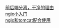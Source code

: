 [前后端分离，干净的理由](https://segmentfault.com/a/1190000039765982)  
[ngix小入门](https://juejin.cn/post/7217340231753580601#heading-11)  
[ngix和tomcat配合使用](https://www.zhihu.com/question/32212996)   
